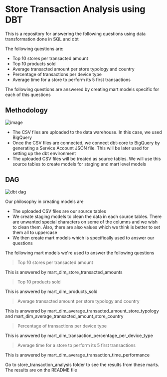 # Store Transaction Analysis using DBT

This is a repository for answering the following questions using data transformation done in SQL and dbt 

The following questions are:
- Top 10 stores per transacted amount
- Top 10 products sold
- Average transacted amount per store typology and country
- Percentage of transactions per device type
- Average time for a store to perform its 5 first transactions

The following questions are answered by creating mart models specific for each of this questions

## Methodology

![image](https://github.com/jddeguia/storetransactionanalysis/assets/70092528/692b56e5-ebd1-41ad-b2fa-3edd270a0cb7)

- The CSV files are uploaded to the data warehouse. In this case, we used BigQuery
- Once the CSV files are connected, we connect dbt-core to BigQuery by generating a Service Account JSON file. This will be later used for setting up the dbt environment
- The uploaded CSV files will be treated as source tables. We will use this source tables to create models for staging and mart level models

## DAG

![dbt dag](https://github.com/jddeguia/storetransactionanalysis/assets/70092528/1b8cc358-2979-4108-a2ae-10e251f8f235)

Our philosophy in creating models are
- The uploaded CSV files are our source tables
- We create staging models to clean the data in each source tables. There are unwanted special characters on some of the columns and we wish to clean them. Also, there are also values which we think is better to set them all to uppercase
- We then create mart models which is specifically used to answer our questions

The following mart models we're used to answer the following questions
> Top 10 stores per transacted amount

This is answered by mart_dim_store_transacted_amounts

> Top 10 products sold

This is answered by mart_dim_products_sold

> Average transacted amount per store typology and country

This is answered by mart_dim_average_transacted_amount_store_typology and mart_dim_average_transacted_amount_store_country

> Percentage of transactions per device type

This is answered by mart_dim_transaction_percentage_per_device_type

> Average time for a store to perform its 5 first transactions

This is answered by mart_dim_average_transaction_time_performance

Go to store_transaction_analysis folder to see the results from these marts. The results are on the README file
